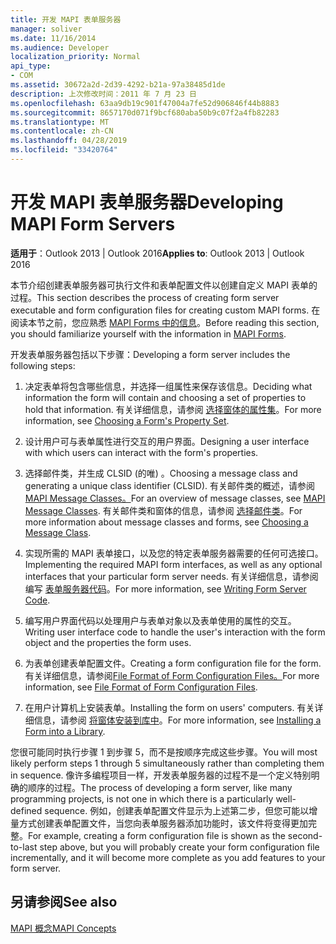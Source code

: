 ```yaml
---
title: 开发 MAPI 表单服务器
manager: soliver
ms.date: 11/16/2014
ms.audience: Developer
localization_priority: Normal
api_type:
- COM
ms.assetid: 30672a2d-2d39-4292-b21a-97a38485d1de
description: 上次修改时间：2011 年 7 月 23 日
ms.openlocfilehash: 63aa9db19c901f47004a7fe52d906846f44b8883
ms.sourcegitcommit: 8657170d071f9bcf680aba50b9c07f2a4fb82283
ms.translationtype: MT
ms.contentlocale: zh-CN
ms.lasthandoff: 04/28/2019
ms.locfileid: "33420764"
---
```

# <a name="developing-mapi-form-servers"></a><span data-ttu-id="ba305-103">开发 MAPI 表单服务器</span><span class="sxs-lookup"><span data-stu-id="ba305-103">Developing MAPI Form Servers</span></span>

  
  
<span data-ttu-id="ba305-104">**适用于**：Outlook 2013 | Outlook 2016</span><span class="sxs-lookup"><span data-stu-id="ba305-104">**Applies to**: Outlook 2013 | Outlook 2016</span></span> 
  
<span data-ttu-id="ba305-105">本节介绍创建表单服务器可执行文件和表单配置文件以创建自定义 MAPI 表单的过程。</span><span class="sxs-lookup"><span data-stu-id="ba305-105">This section describes the process of creating form server executable and form configuration files for creating custom MAPI forms.</span></span> <span data-ttu-id="ba305-106">在阅读本节之前，您应熟悉 [MAPI Forms 中的信息](mapi-forms.md)。</span><span class="sxs-lookup"><span data-stu-id="ba305-106">Before reading this section, you should familiarize yourself with the information in [MAPI Forms](mapi-forms.md).</span></span>
  
<span data-ttu-id="ba305-107">开发表单服务器包括以下步骤：</span><span class="sxs-lookup"><span data-stu-id="ba305-107">Developing a form server includes the following steps:</span></span>
  
1. <span data-ttu-id="ba305-108">决定表单将包含哪些信息，并选择一组属性来保存该信息。</span><span class="sxs-lookup"><span data-stu-id="ba305-108">Deciding what information the form will contain and choosing a set of properties to hold that information.</span></span> <span data-ttu-id="ba305-109">有关详细信息，请参阅 [选择窗体的属性集](choosing-a-form-s-property-set.md)。</span><span class="sxs-lookup"><span data-stu-id="ba305-109">For more information, see [Choosing a Form's Property Set](choosing-a-form-s-property-set.md).</span></span>
    
2. <span data-ttu-id="ba305-110">设计用户可与表单属性进行交互的用户界面。</span><span class="sxs-lookup"><span data-stu-id="ba305-110">Designing a user interface with which users can interact with the form's properties.</span></span>
    
3. <span data-ttu-id="ba305-111">选择邮件类，并生成 CLSID (的唯) 。</span><span class="sxs-lookup"><span data-stu-id="ba305-111">Choosing a message class and generating a unique class identifier (CLSID).</span></span> <span data-ttu-id="ba305-112">有关邮件类的概述，请参阅[MAPI Message Classes。](mapi-message-classes.md)</span><span class="sxs-lookup"><span data-stu-id="ba305-112">For an overview of message classes, see [MAPI Message Classes](mapi-message-classes.md).</span></span> <span data-ttu-id="ba305-113">有关邮件类和窗体的信息，请参阅 [选择邮件类](choosing-a-message-class.md)。</span><span class="sxs-lookup"><span data-stu-id="ba305-113">For more information about message classes and forms, see [Choosing a Message Class](choosing-a-message-class.md).</span></span>
    
4. <span data-ttu-id="ba305-114">实现所需的 MAPI 表单接口，以及您的特定表单服务器需要的任何可选接口。</span><span class="sxs-lookup"><span data-stu-id="ba305-114">Implementing the required MAPI form interfaces, as well as any optional interfaces that your particular form server needs.</span></span> <span data-ttu-id="ba305-115">有关详细信息，请参阅编写 [表单服务器代码](writing-form-server-code.md)。</span><span class="sxs-lookup"><span data-stu-id="ba305-115">For more information, see [Writing Form Server Code](writing-form-server-code.md).</span></span> 
    
5. <span data-ttu-id="ba305-116">编写用户界面代码以处理用户与表单对象以及表单使用的属性的交互。</span><span class="sxs-lookup"><span data-stu-id="ba305-116">Writing user interface code to handle the user's interaction with the form object and the properties the form uses.</span></span>
    
6. <span data-ttu-id="ba305-117">为表单创建表单配置文件。</span><span class="sxs-lookup"><span data-stu-id="ba305-117">Creating a form configuration file for the form.</span></span> <span data-ttu-id="ba305-118">有关详细信息，请参阅[File Format of Form Configuration Files。](file-format-of-form-configuration-files.md)</span><span class="sxs-lookup"><span data-stu-id="ba305-118">For more information, see [File Format of Form Configuration Files](file-format-of-form-configuration-files.md).</span></span>
    
7. <span data-ttu-id="ba305-119">在用户计算机上安装表单。</span><span class="sxs-lookup"><span data-stu-id="ba305-119">Installing the form on users' computers.</span></span> <span data-ttu-id="ba305-120">有关详细信息，请参阅 [将窗体安装到库中](installing-a-form-into-a-library.md)。</span><span class="sxs-lookup"><span data-stu-id="ba305-120">For more information, see [Installing a Form into a Library](installing-a-form-into-a-library.md).</span></span>
    
<span data-ttu-id="ba305-121">您很可能同时执行步骤 1 到步骤 5，而不是按顺序完成这些步骤。</span><span class="sxs-lookup"><span data-stu-id="ba305-121">You will most likely perform steps 1 through 5 simultaneously rather than completing them in sequence.</span></span> <span data-ttu-id="ba305-122">像许多编程项目一样，开发表单服务器的过程不是一个定义特别明确的顺序的过程。</span><span class="sxs-lookup"><span data-stu-id="ba305-122">The process of developing a form server, like many programming projects, is not one in which there is a particularly well-defined sequence.</span></span> <span data-ttu-id="ba305-123">例如，创建表单配置文件显示为上述第二步，但您可能以增量方式创建表单配置文件，当您向表单服务器添加功能时，该文件将变得更加完整。</span><span class="sxs-lookup"><span data-stu-id="ba305-123">For example, creating a form configuration file is shown as the second-to-last step above, but you will probably create your form configuration file incrementally, and it will become more complete as you add features to your form server.</span></span>
  
## <a name="see-also"></a><span data-ttu-id="ba305-124">另请参阅</span><span class="sxs-lookup"><span data-stu-id="ba305-124">See also</span></span>



[<span data-ttu-id="ba305-125">MAPI 概念</span><span class="sxs-lookup"><span data-stu-id="ba305-125">MAPI Concepts</span></span>](mapi-concepts.md)

